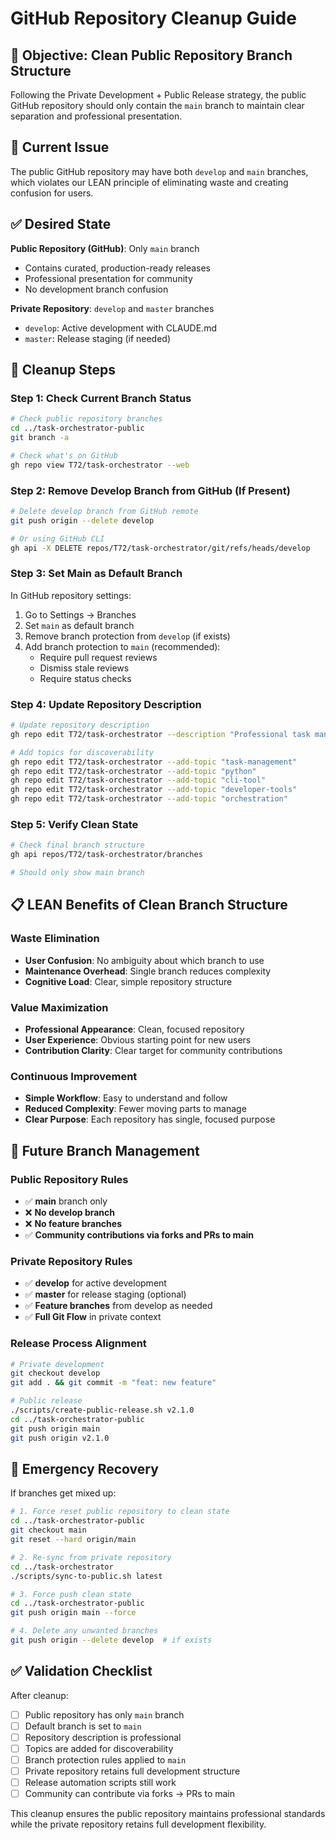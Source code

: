 # GitHub Repository Cleanup Guide

## 🎯 Objective: Clean Public Repository Branch Structure

Following the Private Development + Public Release strategy, the public GitHub repository should only contain the `main` branch to maintain clear separation and professional presentation.

## 🧹 Current Issue

The public GitHub repository may have both `develop` and `main` branches, which violates our LEAN principle of eliminating waste and creating confusion for users.

## ✅ Desired State

**Public Repository (GitHub)**: Only `main` branch
- Contains curated, production-ready releases
- Professional presentation for community
- No development branch confusion

**Private Repository**: `develop` and `master` branches
- `develop`: Active development with CLAUDE.md
- `master`: Release staging (if needed)

## 🔧 Cleanup Steps

### Step 1: Check Current Branch Status

```bash
# Check public repository branches
cd ../task-orchestrator-public
git branch -a

# Check what's on GitHub
gh repo view T72/task-orchestrator --web
```

### Step 2: Remove Develop Branch from GitHub (If Present)

```bash
# Delete develop branch from GitHub remote
git push origin --delete develop

# Or using GitHub CLI
gh api -X DELETE repos/T72/task-orchestrator/git/refs/heads/develop
```

### Step 3: Set Main as Default Branch

In GitHub repository settings:
1. Go to Settings → Branches
2. Set `main` as default branch
3. Remove branch protection from `develop` (if exists)
4. Add branch protection to `main` (recommended):
   - Require pull request reviews
   - Dismiss stale reviews
   - Require status checks

### Step 4: Update Repository Description

```bash
# Update repository description
gh repo edit T72/task-orchestrator --description "Professional task management and orchestration for developers and AI agents"

# Add topics for discoverability
gh repo edit T72/task-orchestrator --add-topic "task-management"
gh repo edit T72/task-orchestrator --add-topic "python"
gh repo edit T72/task-orchestrator --add-topic "cli-tool"
gh repo edit T72/task-orchestrator --add-topic "developer-tools"
gh repo edit T72/task-orchestrator --add-topic "orchestration"
```

### Step 5: Verify Clean State

```bash
# Check final branch structure
gh api repos/T72/task-orchestrator/branches

# Should only show main branch
```

## 📋 LEAN Benefits of Clean Branch Structure

### Waste Elimination
- **User Confusion**: No ambiguity about which branch to use
- **Maintenance Overhead**: Single branch reduces complexity
- **Cognitive Load**: Clear, simple repository structure

### Value Maximization
- **Professional Appearance**: Clean, focused repository
- **User Experience**: Obvious starting point for new users
- **Contribution Clarity**: Clear target for community contributions

### Continuous Improvement
- **Simple Workflow**: Easy to understand and follow
- **Reduced Complexity**: Fewer moving parts to manage
- **Clear Purpose**: Each repository has single, focused purpose

## 🎯 Future Branch Management

### Public Repository Rules
- ✅ **main** branch only
- ❌ **No develop branch**
- ❌ **No feature branches**
- ✅ **Community contributions via forks and PRs to main**

### Private Repository Rules
- ✅ **develop** for active development
- ✅ **master** for release staging (optional)
- ✅ **Feature branches** from develop as needed
- ✅ **Full Git Flow** in private context

### Release Process Alignment
```bash
# Private development
git checkout develop
git add . && git commit -m "feat: new feature"

# Public release
./scripts/create-public-release.sh v2.1.0
cd ../task-orchestrator-public
git push origin main
git push origin v2.1.0
```

## 🚨 Emergency Recovery

If branches get mixed up:

```bash
# 1. Force reset public repository to clean state
cd ../task-orchestrator-public
git checkout main
git reset --hard origin/main

# 2. Re-sync from private repository
cd ../task-orchestrator
./scripts/sync-to-public.sh latest

# 3. Force push clean state
cd ../task-orchestrator-public
git push origin main --force

# 4. Delete any unwanted branches
git push origin --delete develop  # if exists
```

## ✅ Validation Checklist

After cleanup:
- [ ] Public repository has only `main` branch
- [ ] Default branch is set to `main`
- [ ] Repository description is professional
- [ ] Topics are added for discoverability
- [ ] Branch protection rules applied to `main`
- [ ] Private repository retains full development structure
- [ ] Release automation scripts still work
- [ ] Community can contribute via forks → PRs to main

This cleanup ensures the public repository maintains professional standards while the private repository retains full development flexibility.